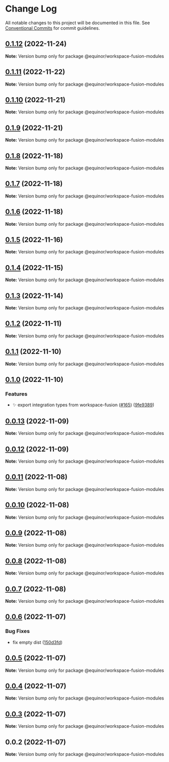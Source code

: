 # Change Log

All notable changes to this project will be documented in this file.
See [Conventional Commits](https://conventionalcommits.org) for commit guidelines.

## [0.1.12](https://github.com/equinor/fusion-workspace/compare/@equinor/workspace-fusion-modules@0.1.11...@equinor/workspace-fusion-modules@0.1.12) (2022-11-24)

**Note:** Version bump only for package @equinor/workspace-fusion-modules

## [0.1.11](https://github.com/equinor/fusion-workspace/compare/@equinor/workspace-fusion-modules@0.1.10...@equinor/workspace-fusion-modules@0.1.11) (2022-11-22)

**Note:** Version bump only for package @equinor/workspace-fusion-modules

## [0.1.10](https://github.com/equinor/fusion-workspace/compare/@equinor/workspace-fusion-modules@0.1.9...@equinor/workspace-fusion-modules@0.1.10) (2022-11-21)

**Note:** Version bump only for package @equinor/workspace-fusion-modules

## [0.1.9](https://github.com/equinor/fusion-workspace/compare/@equinor/workspace-fusion-modules@0.1.8...@equinor/workspace-fusion-modules@0.1.9) (2022-11-21)

**Note:** Version bump only for package @equinor/workspace-fusion-modules

## [0.1.8](https://github.com/equinor/fusion-workspace/compare/@equinor/workspace-fusion-modules@0.1.7...@equinor/workspace-fusion-modules@0.1.8) (2022-11-18)

**Note:** Version bump only for package @equinor/workspace-fusion-modules

## [0.1.7](https://github.com/equinor/fusion-workspace/compare/@equinor/workspace-fusion-modules@0.1.6...@equinor/workspace-fusion-modules@0.1.7) (2022-11-18)

**Note:** Version bump only for package @equinor/workspace-fusion-modules

## [0.1.6](https://github.com/equinor/fusion-workspace/compare/@equinor/workspace-fusion-modules@0.1.4...@equinor/workspace-fusion-modules@0.1.6) (2022-11-18)

**Note:** Version bump only for package @equinor/workspace-fusion-modules

## [0.1.5](https://github.com/equinor/fusion-workspace/compare/@equinor/workspace-fusion-modules@0.1.4...@equinor/workspace-fusion-modules@0.1.5) (2022-11-16)

**Note:** Version bump only for package @equinor/workspace-fusion-modules

## [0.1.4](https://github.com/equinor/fusion-workspace/compare/@equinor/workspace-fusion-modules@0.1.3...@equinor/workspace-fusion-modules@0.1.4) (2022-11-15)

**Note:** Version bump only for package @equinor/workspace-fusion-modules

## [0.1.3](https://github.com/equinor/fusion-workspace/compare/@equinor/workspace-fusion-modules@0.1.2...@equinor/workspace-fusion-modules@0.1.3) (2022-11-14)

**Note:** Version bump only for package @equinor/workspace-fusion-modules

## [0.1.2](https://github.com/equinor/fusion-workspace/compare/@equinor/workspace-fusion-modules@0.1.1...@equinor/workspace-fusion-modules@0.1.2) (2022-11-11)

**Note:** Version bump only for package @equinor/workspace-fusion-modules

## [0.1.1](https://github.com/equinor/fusion-workspace/compare/@equinor/workspace-fusion-modules@0.1.0...@equinor/workspace-fusion-modules@0.1.1) (2022-11-10)

**Note:** Version bump only for package @equinor/workspace-fusion-modules

## [0.1.0](https://github.com/equinor/fusion-workspace/compare/@equinor/workspace-fusion-modules@0.0.13...@equinor/workspace-fusion-modules@0.1.0) (2022-11-10)

### Features

-   :sparkles: export integration types from workspace-fusion ([#165](https://github.com/equinor/fusion-workspace/issues/165)) ([9fe9389](https://github.com/equinor/fusion-workspace/commit/9fe9389a0b6ead5393ada9c8218383e7f3407440))

## [0.0.13](https://github.com/equinor/fusion-workspace/compare/@equinor/workspace-fusion-modules@0.0.12...@equinor/workspace-fusion-modules@0.0.13) (2022-11-09)

**Note:** Version bump only for package @equinor/workspace-fusion-modules

## [0.0.12](https://github.com/equinor/fusion-workspace/compare/@equinor/workspace-fusion-modules@0.0.11...@equinor/workspace-fusion-modules@0.0.12) (2022-11-09)

**Note:** Version bump only for package @equinor/workspace-fusion-modules

## [0.0.11](https://github.com/equinor/fusion-workspace/compare/@equinor/workspace-fusion-modules@0.0.10...@equinor/workspace-fusion-modules@0.0.11) (2022-11-08)

**Note:** Version bump only for package @equinor/workspace-fusion-modules

## [0.0.10](https://github.com/equinor/fusion-workspace/compare/@equinor/workspace-fusion-modules@0.0.9...@equinor/workspace-fusion-modules@0.0.10) (2022-11-08)

**Note:** Version bump only for package @equinor/workspace-fusion-modules

## [0.0.9](https://github.com/equinor/fusion-workspace/compare/@equinor/workspace-fusion-modules@0.0.6...@equinor/workspace-fusion-modules@0.0.9) (2022-11-08)

**Note:** Version bump only for package @equinor/workspace-fusion-modules

## [0.0.8](https://github.com/equinor/fusion-workspace/compare/@equinor/workspace-fusion-modules@0.0.6...@equinor/workspace-fusion-modules@0.0.8) (2022-11-08)

**Note:** Version bump only for package @equinor/workspace-fusion-modules

## [0.0.7](https://github.com/equinor/fusion-workspace/compare/@equinor/workspace-fusion-modules@0.0.6...@equinor/workspace-fusion-modules@0.0.7) (2022-11-08)

**Note:** Version bump only for package @equinor/workspace-fusion-modules

## [0.0.6](https://github.com/equinor/fusion-workspace/compare/@equinor/workspace-fusion-modules@0.0.5...@equinor/workspace-fusion-modules@0.0.6) (2022-11-07)

### Bug Fixes

-   fix empty dist ([150d3fd](https://github.com/equinor/fusion-workspace/commit/150d3fd028e9995b10885a396849e13a1262b6b2))

## [0.0.5](https://github.com/equinor/fusion-workspace/compare/@equinor/workspace-fusion-modules@0.0.4...@equinor/workspace-fusion-modules@0.0.5) (2022-11-07)

**Note:** Version bump only for package @equinor/workspace-fusion-modules

## [0.0.4](https://github.com/equinor/fusion-workspace/compare/@equinor/workspace-fusion-modules@0.0.3...@equinor/workspace-fusion-modules@0.0.4) (2022-11-07)

**Note:** Version bump only for package @equinor/workspace-fusion-modules

## [0.0.3](https://github.com/equinor/fusion-workspace/compare/@equinor/workspace-fusion-modules@0.0.2...@equinor/workspace-fusion-modules@0.0.3) (2022-11-07)

**Note:** Version bump only for package @equinor/workspace-fusion-modules

## 0.0.2 (2022-11-07)

**Note:** Version bump only for package @equinor/workspace-fusion-modules
